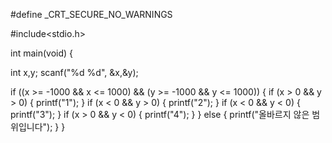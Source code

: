 #define _CRT_SECURE_NO_WARNINGS

#include<stdio.h>

int main(void) {

   int x,y;
   scanf("%d %d", &x,&y);

   if ((x >= -1000 && x <= 1000) && (y >= -1000 && y <= 1000)) {
      if (x > 0 && y > 0) {
         printf("1");
      }
      if (x < 0 && y > 0) {
         printf("2");
      }
      if (x < 0 && y < 0) {
         printf("3");
      }
      if (x > 0 && y < 0) {
         printf("4");
      }
   }
   else {
      printf("올바르지 않은 범위입니다");
   }
}
